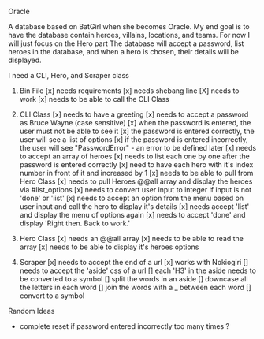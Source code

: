 Oracle

A database based on BatGirl when she becomes Oracle. My end goal is to have the database contain heroes, villains, locations, and teams. For now I will just focus on the Hero part The database will accept a password, list heroes in the database, and when a hero is chosen, their details will be displayed.

I need a CLI, Hero, and Scraper class

1. Bin File
  [x] needs requirements
  [x] needs shebang line
  [X] needs to work
  [x] needs to be able to call the CLI Class
2. CLI Class
  [x] needs to have a greeting
  [x] needs to accept a password as Bruce Wayne (case sensitive)
  [x] when the password is entered, the user must not be able to see it
  [x] the password is entered correctly, the user will see a list of options
  [x] if the password is entered incorrectly, the user will see "PasswordError" - an error to be defined later
  [x] needs to accept an array of heroes
  [x] needs to list each one by one after the password is entered correctly
  [x] need to have each hero with it's index number in front of it and increased by 1
  [x] needs to be able to pull from Hero Class
  [x] needs to pull Heroes @@all array and display the heroes via #list_options
  [x] needs to convert user input to integer if input is not 'done' or 'list'
  [x] needs to accept an option from the menu based on user input and call the hero to display it's details
  [x] needs accept 'list' and display the menu of options again
  [x] needs to accept 'done' and display 'Right then. Back to work.'

3. Hero Class
  [x] needs an @@all array
  [x] needs to be able to read the array
  [x] needs to be able to display it's heroes options

4. Scraper
  [x] needs to accept the end of a url
  [x] works with Nokiogiri
  [] needs to accept the 'aside' css of a url
  [] each 'H3' in the aside needs to be converted to a symbol
  [] split the words in an aside
  [] downcase all the letters in each word
  [] join the words with a _ between each word
  [] convert to a symbol

Random Ideas
- complete reset if password entered incorrectly too many times ?
